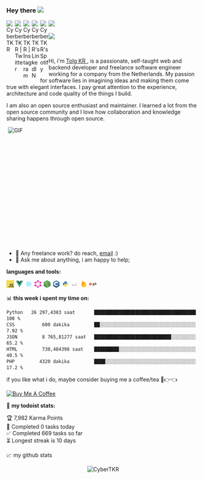 ### Hey there <img src="https://media.giphy.com/media/M3nwJpDEUxkCzVftCi/giphy.gif" width="25px">
<a href="https://github.com/CyberTKR">
  <img align="left" alt="CyberTKR" width="22px" src="https://github.com/CyberTKR/CyberTKR/blob/main/img/discord.svg" />
</a>
<a href="https://twitter.com/CyberTKR">
  <img align="left" alt="CyberTKR | Twitter" width="22px" src="https://github.com/CyberTKR/CyberTKR/blob/main/img/twitter.svg" />
</a>
<a href="https://instagram.com/_aquariusman_">
  <img align="left" alt="CyberTKR | İnstagram" width="22px" src="https://svgshare.com/i/dPT.svg" />
</a>
<a href="https://www.linkedin.com/in/tolga-k-469586212/">
  <img align="left" alt="CyberTKR's LinkedIN" width="22px" src="https://github.com/CyberTKR/CyberTKR/blob/main/img/linkedin.svg" />
</a>
<a href="https://github.com/CyberTKR">
  <img align="left" alt="CyberTKR's Spotify" width="22px" src="https://github.com/CyberTKR/CyberTKR/blob/main/img/spotify.svg" />
</a>

![](https://visitor-badge.glitch.me/badge?page_id=CyberTKR)

![](https://komarev.com/ghpvc/?username=CyberTKR&label=Profile+Visit)

<br />

Hi, i'm [ Tolg KR ](https://cybertkr.com/), is a passionate, self-taught web and backend developer and freelance software engineer working for a company from the Netherlands. My passion for software lies in imagining ideas and making them come true with elegant interfaces. I pay great attention to the experience, architecture and code quality of the things I build.

I am also an open source enthusiast and maintainer. I learned a lot from the open source community and I love how collaboration and knowledge sharing happens through open source.


  <img align="right" alt="GIF" src="https://github.com/abhisheknaiidu/abhisheknaiidu/blob/master/code.gif?raw=true" width="500" height="320" />
  
- 💼 Any freelance work? do reach, [email](mailto:tolg@cybertkr.com) :)
- 💬 Ask me about anything, i am happy to help;

**languages and tools:**  

<code><img height="20" src="https://raw.githubusercontent.com/github/explore/80688e429a7d4ef2fca1e82350fe8e3517d3494d/topics/javascript/javascript.png"></code>
<code><img height="20" src="https://raw.githubusercontent.com/github/explore/80688e429a7d4ef2fca1e82350fe8e3517d3494d/topics/vue/vue.png"></code>
<code><img height="20" src="https://raw.githubusercontent.com/github/explore/80688e429a7d4ef2fca1e82350fe8e3517d3494d/topics/react/react.png"></code>
<code><img height="20" src="https://raw.githubusercontent.com/github/explore/5c058a388828bb5fde0bcafd4bc867b5bb3f26f3/topics/graphql/graphql.png"></code>
<code><img height="20" src="https://raw.githubusercontent.com/github/explore/80688e429a7d4ef2fca1e82350fe8e3517d3494d/topics/nodejs/nodejs.png"></code>
<code><img height="20" src="https://raw.githubusercontent.com/github/explore/80688e429a7d4ef2fca1e82350fe8e3517d3494d/topics/cpp/cpp.png"></code>
<code><img height="20" src="https://raw.githubusercontent.com/github/explore/80688e429a7d4ef2fca1e82350fe8e3517d3494d/topics/python/python.png"></code>
<code><img height="20" src="https://raw.githubusercontent.com/github/explore/80688e429a7d4ef2fca1e82350fe8e3517d3494d/topics/mysql/mysql.png"></code>
<code><img height="20" src="https://raw.githubusercontent.com/github/explore/80688e429a7d4ef2fca1e82350fe8e3517d3494d/topics/firebase/firebase.png"></code>
<code><img height="20" src="https://raw.githubusercontent.com/github/explore/80688e429a7d4ef2fca1e82350fe8e3517d3494d/topics/git/git.png"></code>

📊 **this week i spent my time on:**
<!--START_SECTION:waka-->
```text
Python   26 297,4383 saat       █████████████████████████████████████   100 % 
CSS          600 dakika         ██░░░░░░░░░░░░░░░░░░░░░░░░░░░░░░░░░░░   7.92 % 
JSON         8 765,81277 saat   ████████████████████████████░░░░░░░░░   65.2 % 
HTML         730,484398 saat    █████████░░░░░░░░░░░░░░░░░░░░░░░░░░░░   40.5 % 
PHP         4320 dakika         ████░░░░░░░░░░░░░░░░░░░░░░░░░░░░░░░░░   17.2 % 
```
<!--END_SECTION:waka-->

if you like what i do, maybe consider buying me a coffee/tea 🥺👉👈

<a href="https://www.buymeacoffee.com/cybertkr" target="_blank"><img src="https://cdn.buymeacoffee.com/buttons/v2/default-red.png" alt="Buy Me A Coffee" width="150" ></a>

🚧 **my todoist stats:**
<!-- TODO-IST:START -->
🏆  7,982 Karma Points           
🌸  Completed 0 tasks today           
✅  Completed 669 tasks so far           
⏳  Longest streak is 10 days
<!-- TODO-IST:END -->


📈 my github stats

<p align="center"> <img src="https://github-readme-stats.vercel.app/api?username=CybertKR&show_icons=true&theme=gotham" alt="CyberTKR" />




